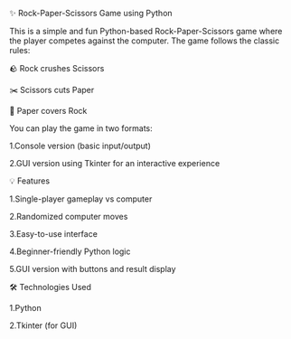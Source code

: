 ✨ Rock-Paper-Scissors Game using Python

This is a simple and fun Python-based Rock-Paper-Scissors game where the player competes against the computer. The game follows the classic rules:

🪨 Rock crushes Scissors

✂️ Scissors cuts Paper

📄 Paper covers Rock


You can play the game in two formats:

1.Console version (basic input/output)

2.GUI version using Tkinter for an interactive experience


💡 Features

1.Single-player gameplay vs computer

2.Randomized computer moves

3.Easy-to-use interface

4.Beginner-friendly Python logic

5.GUI version with buttons and result display


🛠️ Technologies Used

1.Python

2.Tkinter (for GUI)



